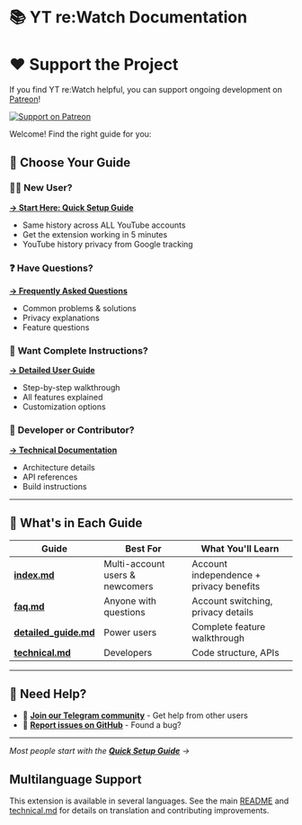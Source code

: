 # 📚 YT re:Watch Documentation

# ❤️ Support the Project

If you find YT re:Watch helpful, you can support ongoing development on [Patreon](https://patreon.com/EdinUser)!

[![Support on Patreon](https://img.shields.io/badge/Support%20on-Patreon-orange?logo=patreon&logoColor=white)](https://patreon.com/EdinUser)

Welcome! Find the right guide for you:

## 🎯 **Choose Your Guide**

### 🙋‍♀️ **New User?**
**[→ Start Here: Quick Setup Guide](./index.md)**
- Same history across ALL YouTube accounts
- Get the extension working in 5 minutes  
- YouTube history privacy from Google tracking

### ❓ **Have Questions?**
**[→ Frequently Asked Questions](./faq.md)**
- Common problems & solutions
- Privacy explanations
- Feature questions

### 📖 **Want Complete Instructions?**
**[→ Detailed User Guide](./detailed_guide.md)**
- Step-by-step walkthrough
- All features explained
- Customization options


### 🔧 **Developer or Contributor?**
**[→ Technical Documentation](./technical.md)**
- Architecture details
- API references
- Build instructions

---

## 📁 **What's in Each Guide**

| Guide | Best For | What You'll Learn |
|-------|----------|-------------------|
| **[index.md](./index.md)** | Multi-account users & newcomers | Account independence + privacy benefits |
| **[faq.md](./faq.md)** | Anyone with questions | Account switching, privacy details |
| **[detailed_guide.md](./detailed_guide.md)** | Power users | Complete feature walkthrough |
| **[technical.md](./technical.md)** | Developers | Code structure, APIs |

---

## 🤝 **Need Help?**

- 💬 **[Join our Telegram community](https://t.me/+eFftKWGVvSpiZjZk)** - Get help from other users
- 🐛 **[Report issues on GitHub](https://github.com/EdinUser/YouTubeLocalHistory/issues)** - Found a bug?

---

*Most people start with the **[Quick Setup Guide](./index.md)** →*

## Multilanguage Support

This extension is available in several languages. See the main [README](../README.md) and [technical.md](./technical.md) for details on translation and contributing improvements. 